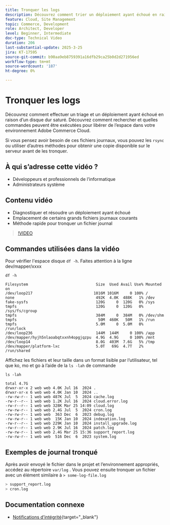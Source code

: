 ```yaml
---
title: Tronquer les logs
description: Découvrez comment trier un déploiement ayant échoué en raison d’un disque dur saturé en tronquant les fichiers journaux volumineux.
feature: Cloud, Site Management
topic: Commerce, Development
role: Architect, Developer
level: Beginner, Intermediate
doc-type: Technical Video
duration: 206
last-substantial-update: 2025-3-25
jira: KT-17595
source-git-commit: b90aa9eb8759391a16dfb29ca25b0d2d271956ed
workflow-type: tm+mt
source-wordcount: '187'
ht-degree: 0%

---
```


# Tronquer les logs

Découvrez comment effectuer un triage et un déploiement ayant échoué en raison d’un disque dur saturé. Découvrez comment rechercher et quelles commandes peuvent être exécutées pour libérer de l’espace dans votre environnement Adobe Commerce Cloud.

Si vous pensez avoir besoin de ces fichiers journaux, vous pouvez les `rsync` ou utiliser d’autres méthodes pour obtenir une copie disponible sur le serveur avant de les tronquer.

## À qui s’adresse cette vidéo ?

- Développeurs et professionnels de l’informatique
- Administrateurs système

## Contenu vidéo

- Diagnostiquer et résoudre un déploiement ayant échoué
- Emplacement de certains grands fichiers journaux courants
- Méthode rapide pour tronquer un fichier journal

>[!VIDEO](https://video.tv.adobe.com/v/3454585?learn=on&captions=fre_fr)


## Commandes utilisées dans la vidéo

Pour vérifier l&#39;espace disque `df -h`. Faites attention à la ligne dev/mapper/xxxx

```SHELL
df -h

Filesystem                              Size  Used Avail Use% Mounted on
/dev/loop217                           1016M 1016M     0 100% /
none                                    492K  4.0K  488K   1% /dev
fake-sysfs                              120G     0  120G   0% /sys
tmpfs                                   120G     0  120G   0% /sys/fs/cgroup
tmpfs                                   384M     0  384M   0% /dev/shm
tmpfs                                    50M  460K   50M   1% /run
tmpfs                                   5.0M     0  5.0M   0% /run/lock
/dev/loop236                            144M  144M     0 100% /app
/dev/mapper/hyjh5nlaoabqtxxnh4opgjqzpu  4.9G  4.9G     0 100% /mnt
/dev/loop14                             8.0G  403M  7.6G   5% /tmp
/dev/mapper/platform-lxc                5.0T   69G  4.7T   2% /run/shared
```


Affichez les fichiers et leur taille dans un format lisible par l’utilisateur, tel que ko, mo et go à l’aide de la `ls -lah` de commande

```SHELL
ls -lah

total 4.7G
drwxr-xr-x 2 web web 4.0K Jul 16  2024 .
drwxr-xr-x 6 web web 4.0K Jan 10  2024 ..
-rw-rw-r-- 1 web web 487K Jul  5  2024 cache.log
-rw-r--r-- 1 web web 1.2K Jul 16  2024 cloud.error.log
-rw-r--r-- 1 web web 328K Mar 25 14:09 cloud.log
-rw-rw-r-- 1 web web 2.4G Jul  5  2024 cron.log
-rw-rw-r-- 1 web web  363 Dec  6  2023 debug.log
-rw-rw-r-- 1 web web  15K Jan 10  2024 indexation.log
-rw-r--r-- 1 web web 229K Jan 10  2024 install_upgrade.log
-rw-r--r-- 1 web web 2.9K Jul 16  2024 patch.log
-rw-rw-r-- 1 web web 2.4G Mar 25 15:36 support_report.log
-rw-rw-r-- 1 web web  516 Dec  6  2023 system.log
```

## Exemples de journal tronqué

Après avoir envoyé le fichier dans le projet et l’environnement appropriés, accédez au répertoire `var/log` . Vous pouvez ensuite tronquer un fichier avec un élément similaire à `> some-log-file.log`

```BASH
> support_report.log 
> cron.log 
```

## Documentation connexe

- [Notifications d’intégrité](https://experienceleague.adobe.com/fr/docs/commerce-on-cloud/user-guide/dev-tools/integrations/health-notifications){target="_blank"}
